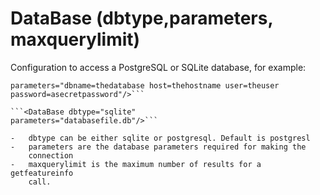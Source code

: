 DataBase (dbtype,parameters, maxquerylimit)
===========================================

Configuration to access a PostgreSQL or SQLite database, for example:

```<DataBase maxquerylimit="365"
parameters="dbname=thedatabase host=thehostname user=theuser
password=asecretpassword"/>```

```<DataBase dbtype="sqlite"
parameters="databasefile.db"/>```

-   dbtype can be either sqlite or postgresql. Default is postgresl
-   parameters are the database parameters required for making the
    connection
-   maxquerylimit is the maximum number of results for a getfeatureinfo
    call.


